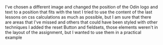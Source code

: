 I've chosen a different image and changed the position of the Odin logo and text to a position that fits with the text
I tried to use the content of the last lessons on css calculations as much as possible, but I am sure that there are areas that I've missed and others that could have been styled with other techniques
I added the reset Button and fieldsets, those elements weren't in the layout of the assignment, but I wanted to use them in a practical example